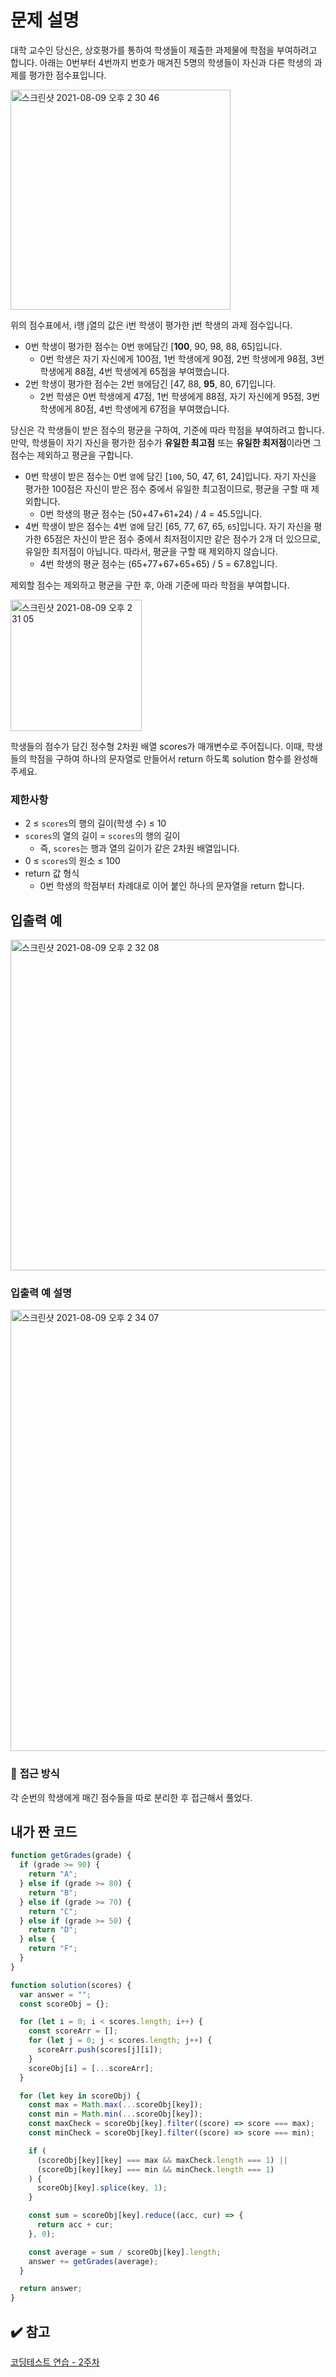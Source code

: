 # 문제 설명

대학 교수인 당신은, 상호평가를 통하여 학생들이 제출한 과제물에 학점을 부여하려고 합니다. 아래는 0번부터 4번까지 번호가 매겨진 5명의 학생들이 자신과 다른 학생의 과제를 평가한 점수표입니다.

<img width="352" alt="스크린샷 2021-08-09 오후 2 30 46" src="https://user-images.githubusercontent.com/47416686/128664138-f74975f4-f4f4-4dd5-a3aa-ecc98919c64c.png">

위의 점수표에서, i행 j열의 값은 i번 학생이 평가한 j번 학생의 과제 점수입니다.

- 0번 학생이 평가한 점수는 0번 `행`에담긴 [**100**, 90, 98, 88, 65]입니다.
  - 0번 학생은 자기 자신에게 100점, 1번 학생에게 90점, 2번 학생에게 98점, 3번 학생에게 88점, 4번 학생에게 65점을 부여했습니다.
- 2번 학생이 평가한 점수는 2번 `행`에담긴 [47, 88, **95**, 80, 67]입니다.
  - 2번 학생은 0번 학생에게 47점, 1번 학생에게 88점, 자기 자신에게 95점, 3번 학생에게 80점, 4번 학생에게 67점을 부여했습니다.

당신은 각 학생들이 받은 점수의 평균을 구하여, 기준에 따라 학점을 부여하려고 합니다.만약, 학생들이 자기 자신을 평가한 점수가 **유일한 최고점** 또는 **유일한 최저점**이라면 그 점수는 제외하고 평균을 구합니다.

- 0번 학생이 받은 점수는 0번 `열`에 담긴 [`100`, 50, 47, 61, 24]입니다. 자기 자신을 평가한 100점은 자신이 받은 점수 중에서 유일한 최고점이므로, 평균을 구할 때 제외합니다.
  - 0번 학생의 평균 점수는 (50+47+61+24) / 4 = 45.5입니다.
- 4번 학생이 받은 점수는 4번 `열`에 담긴 [65, 77, 67, 65, `65`]입니다. 자기 자신을 평가한 65점은 자신이 받은 점수 중에서 최저점이지만 같은 점수가 2개 더 있으므로, 유일한 최저점이 아닙니다. 따라서, 평균을 구할 때 제외하지 않습니다.
  - 4번 학생의 평균 점수는 (65+77+67+65+65) / 5 = 67.8입니다.

제외할 점수는 제외하고 평균을 구한 후, 아래 기준에 따라 학점을 부여합니다.

<img width="210" alt="스크린샷 2021-08-09 오후 2 31 05" src="https://user-images.githubusercontent.com/47416686/128664137-99ba2bc8-fe97-468d-b895-eda16afa07b5.png">

학생들의 점수가 담긴 정수형 2차원 배열 scores가 매개변수로 주어집니다. 이때, 학생들의 학점을 구하여 하나의 문자열로 만들어서 return 하도록 solution 함수를 완성해주세요.

### 제한사항

- 2 ≤ `scores`의 행의 길이(학생 수) ≤ 10
- `scores`의 열의 길이 = `scores`의 행의 길이
  - 즉, `scores`는 행과 열의 길이가 같은 2차원 배열입니다.
- 0 ≤ `scores`의 원소 ≤ 100
- return 값 형식
  - 0번 학생의 학점부터 차례대로 이어 붙인 하나의 문자열을 return 합니다.

## 입출력 예

<img width="529" alt="스크린샷 2021-08-09 오후 2 32 08" src="https://user-images.githubusercontent.com/47416686/128664136-49f4582f-2ee1-4c80-95fe-8e11845d4865.png">

### 입출력 예 설명

<img width="706" alt="스크린샷 2021-08-09 오후 2 34 07" src="https://user-images.githubusercontent.com/47416686/128664126-90a0627d-4caf-4897-83b8-731f17029cde.png">

### 🔎 **접근 방식**

각 순번의 학생에게 매긴 점수들을 따로 분리한 후 접근해서 풀었다.

## 내가 짠 코드

```jsx
function getGrades(grade) {
  if (grade >= 90) {
    return "A";
  } else if (grade >= 80) {
    return "B";
  } else if (grade >= 70) {
    return "C";
  } else if (grade >= 50) {
    return "D";
  } else {
    return "F";
  }
}

function solution(scores) {
  var answer = "";
  const scoreObj = {};

  for (let i = 0; i < scores.length; i++) {
    const scoreArr = [];
    for (let j = 0; j < scores.length; j++) {
      scoreArr.push(scores[j][i]);
    }
    scoreObj[i] = [...scoreArr];
  }

  for (let key in scoreObj) {
    const max = Math.max(...scoreObj[key]);
    const min = Math.min(...scoreObj[key]);
    const maxCheck = scoreObj[key].filter((score) => score === max);
    const minCheck = scoreObj[key].filter((score) => score === min);

    if (
      (scoreObj[key][key] === max && maxCheck.length === 1) ||
      (scoreObj[key][key] === min && minCheck.length === 1)
    ) {
      scoreObj[key].splice(key, 1);
    }

    const sum = scoreObj[key].reduce((acc, cur) => {
      return acc + cur;
    }, 0);

    const average = sum / scoreObj[key].length;
    answer += getGrades(average);
  }

  return answer;
}
```

## ✔️ 참고

[코딩테스트 연습 - 2주차](https://programmers.co.kr/learn/courses/30/lessons/83201)
